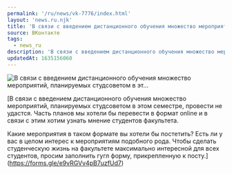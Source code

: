 ```yaml
---
permalink: '/ru/news/vk-7776/index.html'
layout: 'news.ru.njk'
title: 'В связи с введением дистанционного обучения множество мероприятий, планируемых студсоветом в эт…'
source: ВКонтакте
tags:
  - news_ru
description: 'В связи с введением дистанционного обучения множество мероприятий, планируемых студсоветом в эт…'
updatedAt: 1635156060
---
```

![В связи с введением дистанционного обучения множество мероприятий, планируемых студсоветом в эт…](https://sun9-41.userapi.com/sun9-23/impg/Jz428T7DAqMk2V-mSVDrjGCZaXgu7Gqucxw_xw/4ldghm4lDeI.jpg?size=150x80&quality=96&crop=87,0,900,480&sign=b03e75904ddec120ed7fa1c8909ca4f0&c_uniq_tag=9pnpgSNcW7asFV-NVf0KgSr9BGn8XbNhEXSVZeR-ZQg&type=share)

[В связи с введением дистанционного обучения множество мероприятий, планируемых студсоветом в этом семестре, провести не удастся. Часть планов мы хотели бы перевести в формат online и в связи с этим хотим узнать мнение студентов факультета. 

Какие мероприятия в таком формате вы хотели бы постетить? Есть ли у вас в целом интерес к мероприятиям подобного рода. Чтобы сделать студенческую жизнь на факультете максимально интересной для всех студентов, просим заполнить гугл форму, прикрепленную к посту.](https://forms.gle/e9vRGVv4pB7uzfUd7)
